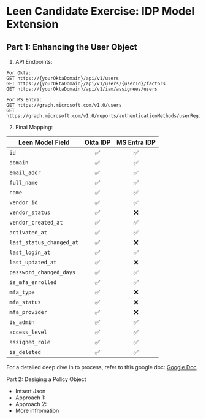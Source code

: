 # Leen Candidate Exercise: IDP Model Extension

## Part 1: Enhancing the User Object

1. API Endpoints:
```
For Okta:
GET https://{yourOktaDomain}/api/v1/users
GET https://{yourOktaDomain}/api/v1/users/{userId}/factors
GET https://{yourOktaDomain}/api/v1/iam/assignees/users

For MS Entra:
GET https://graph.microsoft.com/v1.0/users
GET https://graph.microsoft.com/v1.0/reports/authenticationMethods/userRegistrationDetails/{userId}

```
2. Final Mapping:

| Leen Model Field           | Okta IDP | MS Entra IDP |
|----------------------------|:--------:|:------------:|
| `id`                       | ✅       | ✅           |
| `domain`                   | ✅       | ✅           |
| `email_addr`              | ✅       | ✅           |
| `full_name`                | ✅       | ✅           |
| `name`                     | ✅       | ✅           |
| `vendor_id`                | ✅       | ✅           |
| `vendor_status`            | ✅       | ❌           |
| `vendor_created_at`        | ✅       | ✅           |
| `activated_at`             | ✅       | ✅           |
| `last_status_changed_at`   | ✅       | ❌           |
| `last_login_at`            | ✅       | ✅           |
| `last_updated_at`          | ✅       | ❌           |
| `password_changed_days`    | ✅       | ✅           |
| `is_mfa_enrolled`          | ✅       | ✅           |
| `mfa_type`                 | ✅       | ❌           |
| `mfa_status`               | ✅       | ❌           |
| `mfa_provider`             | ✅       | ❌           |
| `is_admin`                 | ✅       | ✅           |
| `access_level`             | ✅       | ✅           |
| `assigned_role`            | ✅       | ✅           |
| `is_deleted`               | ✅       | ✅           |


For a detailed deep dive in to process, refer to this google doc: [Google Doc](https://docs.google.com/document/d/1msJhx4C_EoU7_iprS4mwE67q3YukB8T95tBfBf_dz9Q/edit?usp=sharing)

Part 2: Desiging a Policy Object
- Intsert Json
- Approach 1: 
- Approach 2:
- More infromation



